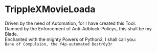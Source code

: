 # TrippleXMovieLoada

Driven by the need of Automation, for I have created this Tool.  
Damned by the Enforcement of Anti-Adblock-Policys, this shall be my Blade.  
Enchanted with the mighty Powers of Python3, I shall call you:  
```Bane of Compulsion, the f4p-automated Destr0y3r```